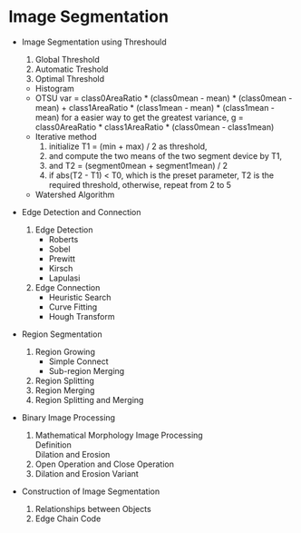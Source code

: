 #   Image Segmentation

*   Image Segmentation using Threshould
    1.  Global Threshold
    2.  Automatic Treshold
    3.  Optimal Threshold
    *   Histogram
    *   OTSU
        var = class0AreaRatio * (class0mean - mean) * (class0mean - mean) + class1AreaRatio * (class1mean - mean) * (class1mean - mean)
        for a easier way to get the greatest variance,
        g = class0AreaRatio * class1AreaRatio * (class0mean - class1mean)
    *   Iterative method
        1.  initialize T1 = (min + max) / 2 as threshold,
        2.  and compute the two means of the two segment device by T1,
        3.  and T2 = (segment0mean + segment1mean) / 2
        4.  if abs(T2 - T1) < T0, which is the preset parameter, T2 is the required threshold,
            otherwise, repeat from 2 to 5
    *   Watershed Algorithm

*   Edge Detection and Connection
    1.  Edge Detection
        *   Roberts
        *   Sobel
        *   Prewitt
        *   Kirsch
        *   Lapulasi
    2.  Edge Connection
        *   Heuristic Search
        *   Curve Fitting
        *   Hough Transform

*   Region Segmentation
    1.  Region Growing
        *   Simple Connect
        *   Sub-region Merging
    2.  Region Splitting
    3.  Region Merging
    4.  Region Splitting and Merging

*   Binary Image Processing
    1.  Mathematical Morphology Image Processing  
        Definition  
        Dilation and Erosion  
    2.  Open Operation and Close Operation
    3.  Dilation and Erosion Variant

*   Construction of Image Segmentation
    1.  Relationships between Objects
    2.  Edge Chain Code
